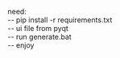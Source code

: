 need: <br/>
-- pip install -r requirements.txt <br/>
-- ui file from pyqt <br/>
-- run generate.bat <br/>
-- enjoy <br/>

